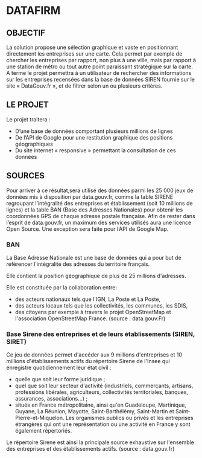 # DATAFIRM

## OBJECTIF
La solution propose une sélection graphique et vaste en positionnant directement les entreprises sur une carte. Cela permet par exemple de chercher les entreprises par rapport, non plus à une ville, mais par rapport à une station de métro ou tout autre point paraissant stratégique sur la carte.
A terme le projet permettra à un utilisateur de rechercher des informations sur les entreprises recensées dans la base de données SIREN fournie sur le site « DataGouv.fr », et de filtrer selon un ou plusieurs critères.

## LE PROJET
Le projet traitera :
- D’une base de données comportant plusieurs millions de lignes
- De l’API de Google pour une restitution graphique des positions géographiques
- Du site internet « responsive » permettant la consultation de ces données

## SOURCES
Pour arriver à ce résultat,sera utilisé des données parmi les 25 000 jeux de données mis à disposition par data.gouv.fr, comme la table SIRENE regroupant l’intégralité des entreprises et établissement (soit 10 millions de lignes) et la table BAN (Base des Adresses Nationales) pour obtenir les coordonnées GPS de chaque adresse postale française.
Afin de rester dans l’esprit de data.gouv.fr, un maximum des services utilisés aura une licence Open Source. Une exception sera faite pour l’API de Google Map.

### BAN
La Base Adresse Nationale est une base de données qui a pour but de référencer l'intégralité des adresses du territoire français.

Elle contient la position géographique de plus de 25 millions d'adresses.

Elle est constituée par la collaboration entre:

- des acteurs nationaux tels que l'IGN, La Poste et La Poste,
- des acteurs locaux tels que les collectivités, les communes, les SDIS,
- des citoyens par exemple à travers le projet OpenStreetMap et l'association OpenStreetMap France. (source : data.gouv.Fr)

### Base Sirene des entreprises et de leurs établissements (SIREN, SIRET)
Ce jeu de données permet d'accéder aux 9 millions d'entreprises et 10 millions d'établissements actifs du répertoire Sirene de l'Insee qui enregistre quotidiennement leur état civil :

- quelle que soit leur forme juridique ;
- quel que soit leur secteur d'activité (industriels, commerçants, artisans, professions libérales, agriculteurs, collectivités territoriales, banques, assurances, associations...) ;
- situés en France métropolitaine, ainsi qu'en Guadeloupe, Martinique, Guyane, La Réunion, Mayotte, Saint-Barthélémy, Saint-Martin et Saint-Pierre-et-Miquelon. Les organismes publics ou privés et les entreprises étrangères qui ont une représentation ou une activité en France y sont également répertoriés.

Le répertoire Sirene est ainsi la principale source exhaustive sur l'ensemble des entreprises et des établissements actifs. (source : data.gouv.fr)
